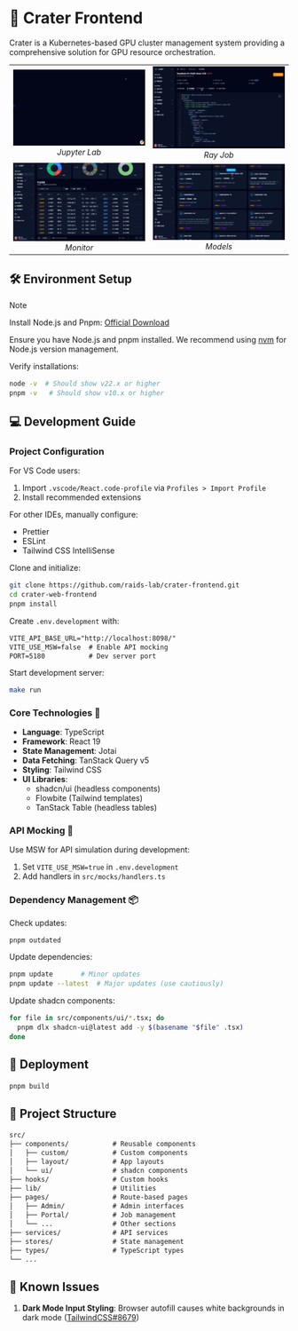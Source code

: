 # 🌋 Crater Frontend

Crater is a Kubernetes-based GPU cluster management system providing a comprehensive solution for GPU resource orchestration.

<table>
  <tr>
    <td align="center" width="45%">
      <img src="./docs/images/jupyter.gif"><br>
      <em>Jupyter Lab</em>
    </td>
    <td align="center" width="45%">
      <img src="./docs/images/ray.gif"><br>
      <em>Ray Job</em>
    </td>
  </tr>
  <tr>
    <td align="center" width="45%">
      <img src="./docs/images/monitor.gif"><br>
      <em>Monitor</em>
    </td>
    <td align="center" width="45%">
      <img src="./docs/images/datasets.gif"><br>
      <em>Models</em>
    </td>
  </tr>
</table>

## 🛠️ Environment Setup

> [!NOTE]
> Install Node.js and Pnpm: [Official Download](https://nodejs.org/en/download)

Ensure you have Node.js and pnpm installed. We recommend using [nvm](https://github.com/nvm-sh/nvm) for Node.js version management.

Verify installations:

```bash
node -v  # Should show v22.x or higher
pnpm -v   # Should show v10.x or higher
```

## 💻 Development Guide

### Project Configuration

For VS Code users:

1. Import `.vscode/React.code-profile` via `Profiles > Import Profile`
2. Install recommended extensions

For other IDEs, manually configure:

- Prettier
- ESLint
- Tailwind CSS IntelliSense

Clone and initialize:

```bash
git clone https://github.com/raids-lab/crater-frontend.git
cd crater-web-frontend
pnpm install
```

Create `.env.development` with:

```env
VITE_API_BASE_URL="http://localhost:8098/"
VITE_USE_MSW=false  # Enable API mocking
PORT=5180           # Dev server port
```

Start development server:

```bash
make run
```

### Core Technologies 🚀

- **Language**: TypeScript
- **Framework**: React 19
- **State Management**: Jotai
- **Data Fetching**: TanStack Query v5
- **Styling**: Tailwind CSS
- **UI Libraries**:
  - shadcn/ui (headless components)
  - Flowbite (Tailwind templates)
  - TanStack Table (headless tables)

### API Mocking 🧪

Use MSW for API simulation during development:

1. Set `VITE_USE_MSW=true` in `.env.development`
2. Add handlers in `src/mocks/handlers.ts`

### Dependency Management 📦

Check updates:

```bash
pnpm outdated
```

Update dependencies:

```bash
pnpm update       # Minor updates
pnpm update --latest  # Major updates (use cautiously)
```

Update shadcn components:

```bash
for file in src/components/ui/*.tsx; do
  pnpm dlx shadcn-ui@latest add -y $(basename "$file" .tsx)
done
```

## 🚀 Deployment

```bash
pnpm build
```

## 📁 Project Structure

```
src/
├── components/           # Reusable components
│   ├── custom/           # Custom components
│   ├── layout/           # App layouts
│   └── ui/               # shadcn components
├── hooks/                # Custom hooks
├── lib/                  # Utilities
├── pages/                # Route-based pages
│   ├── Admin/            # Admin interfaces
│   ├── Portal/           # Job management
│   └── ...               # Other sections
├── services/             # API services
├── stores/               # State management
├── types/                # TypeScript types
└── ...
```

## 🐛 Known Issues

1. **Dark Mode Input Styling**: Browser autofill causes white backgrounds in dark mode ([TailwindCSS#8679](https://github.com/tailwindlabs/tailwindcss/discussions/8679))
